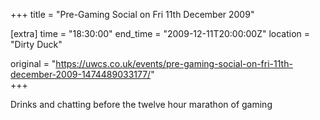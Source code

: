 +++
title = "Pre-Gaming Social on Fri 11th December 2009"

[extra]
time = "18:30:00"
end_time = "2009-12-11T20:00:00Z"
location = "Dirty Duck"

original = "https://uwcs.co.uk/events/pre-gaming-social-on-fri-11th-december-2009-1474489033177/"    
+++

Drinks and chatting before the twelve hour marathon of gaming

